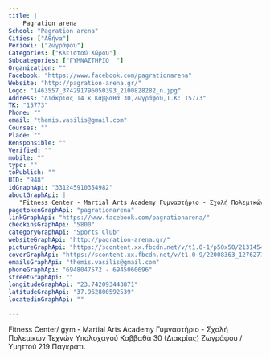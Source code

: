 ```yaml
---
title: |
    Pagration arena
School: "Pagration arena"
Cities: ["Αθήνα"]
Perioxi: ["Ζωγράφου"]
Categories: ["Κλειστού Χώρου"]
Subcategories: ["ΓΥΜΝΑΣΤΗΡΙΟ  "]
Organization: ""
Facebook: "https://www.facebook.com/pagrationarena"
Website: "http://pagration-arena.gr/"
Logo: "1463557_374291796050393_2100828282_n.jpg"
Address: "Διάκριας 14 κ Καββαθά 30,Ζωγράφου,T.K: 15773"
TK: "15773"
Phone: ""
email: "themis.vasilis@gmail.com"
Courses: ""
Place: ""
Rensponsible: ""
Verified: ""
mobile: ""
type: ""
toPublish: ""
UID: "948"
idGraphApi: "331245910354982"
aboutGraphApi: | 
   "Fitness Center - Martial Arts Academy Γυμναστήριο - Σχολή Πολεμικών Τεχνών"
pagetokenGraphApi: "pagrationarena"
linkGraphApi: "https://www.facebook.com/pagrationarena/"
checkinsGraphApi: "5800"
categoryGraphApi: "Sports Club"
websiteGraphApi: "http://pagration-arena.gr/"
pictureGraphApi: "https://scontent.xx.fbcdn.net/v/t1.0-1/p50x50/21314548_1261850177294546_2530692050765373296_n.png?oh=12d496777a345289a6b1d618054df020&amp;oe=5B3DFCA8"
coverGraphApi: "https://scontent.xx.fbcdn.net/v/t1.0-9/22008363_1276277012518529_3951151445955316565_n.png?oh=53261c67b647fe00881f10df527ebd33&amp;oe=5B4111F6"
emailsGraphApi: "themis.vasilis@gmail.com"
phoneGraphApi: "6948047572 - 6945060696"
streetGraphApi: ""
longitudeGraphApi: "23.742093443871"
latitudeGraphApi: "37.962800592539"
locatedinGraphApi: ""

---
```


Fitness Center/ gym - Martial Arts Academy Γυμναστήριο - Σχολή Πολεμικών Τεχνών Υπολοχαγού Καββαθά 30 (Διακρίας) Ζωγράφου / Υμηττού 219 Παγκράτι.

